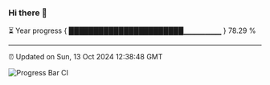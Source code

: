 ### Hi there 👋

⏳ Year progress { ███████████████████████▁▁▁▁▁▁▁ } 78.29 %

---

⏰ Updated on Sun, 13 Oct 2024 12:38:48 GMT

![Progress Bar CI](https://github.com/ZhaoGui/ZhaoGui/workflows/Progress%20Bar%20CI/badge.svg)
